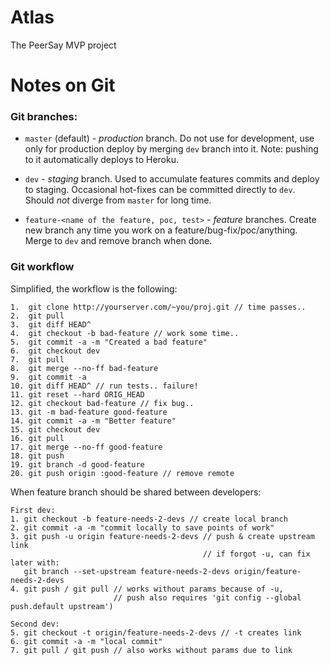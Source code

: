 Atlas
=====

The PeerSay MVP project

Notes on Git
==========

### Git branches:
 
 - `master` (default) - *production* branch. Do not use for development, use only for production deploy by merging `dev` branch into it. Note: pushing to it automatically deploys to Heroku.
 
 - `dev` - *staging* branch. Used to accumulate features commits and deploy to staging. Occasional hot-fixes can be committed directly to `dev`. Should *not* diverge from `master` for long time.
 
 - `feature-<name of the feature, poc, test>` - *feature* branches. Create new branch any time you work on a feature/bug-fix/poc/anything. Merge to `dev` and remove branch when done.


### Git workflow

Simplified, the workflow is the following:


    1.  git clone http://yourserver.com/~you/proj.git // time passes..
    2.  git pull
    3.  git diff HEAD^
    4.  git checkout -b bad-feature // work some time..
    5.  git commit -a -m "Created a bad feature"
    6.  git checkout dev
    7.  git pull
    8.  git merge --no-ff bad-feature
    9.  git commit -a
    10. git diff HEAD^ // run tests.. failure!
    11. git reset --hard ORIG_HEAD
    12. git checkout bad-feature // fix bug..
    13. git -m bad-feature good-feature
    14. git commit -a -m "Better feature"
    15. git checkout dev
    16. git pull	 
    17. git merge --no-ff good-feature
    18. git push
    19. git branch -d good-feature
    20. git push origin :good-feature // remove remote
    
When feature branch should be shared between developers:

    First dev:
	1. git checkout -b feature-needs-2-devs // create local branch
    2. git commit -a -m "commit locally to save points of work"
    3. git push -u origin feature-needs-2-devs // push & create upstream link
                                               // if forgot -u, can fix later with:
       git branch --set-upstream feature-needs-2-devs origin/feature-needs-2-devs
    4. git push / git pull // works without params because of -u,
                           // push also requires 'git config --global push.default upstream')
    
    Second dev:
    5. git checkout -t origin/feature-needs-2-devs // -t creates link
    6. git commit -a -m "local commit"
    7. git pull / git push // also works without params due to link
    